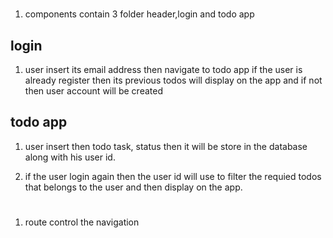 # <!--Components folder  -->

1. components contain 3 folder header,login and todo app

## login

1. user insert its email address then navigate to todo app if the user is already register then its previous todos will display on the app and if not then user account will be created

## todo app

1. user insert then todo task, status then it will be store in the database along with his user id.

2. if the user login again then the user id will use to filter the requied todos that belongs to the user and then display on the app.

# <!-- routes folder -->

1. route control the navigation
